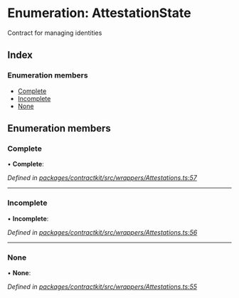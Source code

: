 # Enumeration: AttestationState

Contract for managing identities

## Index

### Enumeration members

* [Complete](_wrappers_attestations_.attestationstate.md#complete)
* [Incomplete](_wrappers_attestations_.attestationstate.md#incomplete)
* [None](_wrappers_attestations_.attestationstate.md#none)

## Enumeration members

###  Complete

• **Complete**:

*Defined in [packages/contractkit/src/wrappers/Attestations.ts:57](https://github.com/celo-org/celo-monorepo/blob/master/packages/contractkit/src/wrappers/Attestations.ts#L57)*

___

###  Incomplete

• **Incomplete**:

*Defined in [packages/contractkit/src/wrappers/Attestations.ts:56](https://github.com/celo-org/celo-monorepo/blob/master/packages/contractkit/src/wrappers/Attestations.ts#L56)*

___

###  None

• **None**:

*Defined in [packages/contractkit/src/wrappers/Attestations.ts:55](https://github.com/celo-org/celo-monorepo/blob/master/packages/contractkit/src/wrappers/Attestations.ts#L55)*
